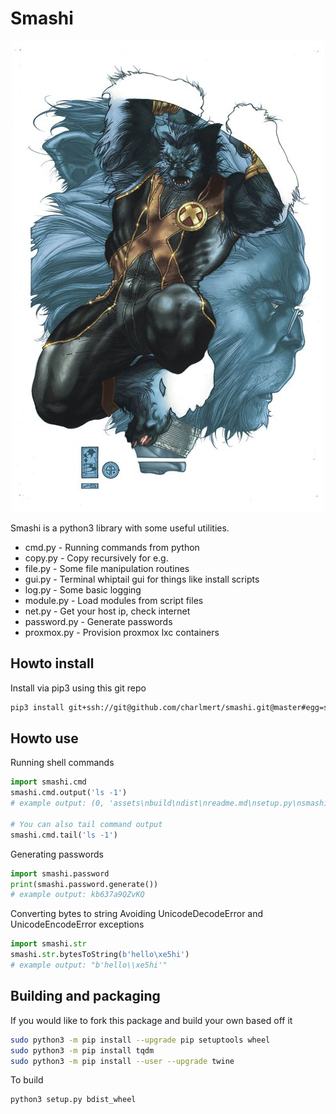 # Smashi

<p align="center">
    <img title="Smashi = Beast from X-Men" src="https://github.com/charlmert/smashi/raw/master/assets/beast.jpg"/>
</p>

Smashi is a python3 library with some useful utilities.

- cmd.py - Running commands from python
- copy.py - Copy recursively for e.g.
- file.py - Some file manipulation routines
- gui.py - Terminal whiptail gui for things like install scripts
- log.py - Some basic logging
- module.py - Load modules from script files
- net.py - Get your host ip, check internet
- password.py - Generate passwords
- proxmox.py - Provision proxmox lxc containers

## Howto install

Install via pip3 using this git repo

```bash
pip3 install git+ssh://git@github.com/charlmert/smashi.git@master#egg=smashi
```

## Howto use

Running shell commands

```python
import smashi.cmd
smashi.cmd.output('ls -1')
# example output: (0, 'assets\nbuild\ndist\nreadme.md\nsetup.py\nsmashi\nsmashi.egg-info\n', '')

# You can also tail command output
smashi.cmd.tail('ls -1')
```

Generating passwords

```python
import smashi.password
print(smashi.password.generate())
# example output: kb637a9QZvKQ
```

Converting bytes to string
Avoiding UnicodeDecodeError and UnicodeEncodeError exceptions

```python
import smashi.str
smashi.str.bytesToString(b'hello\xe5hi')
# example output: "b'hello\\xe5hi'"
```

## Building and packaging

If you would like to fork this package and build your own based off it

```bash
sudo python3 -m pip install --upgrade pip setuptools wheel
sudo python3 -m pip install tqdm
sudo python3 -m pip install --user --upgrade twine
```

To build

```bash
python3 setup.py bdist_wheel
```
